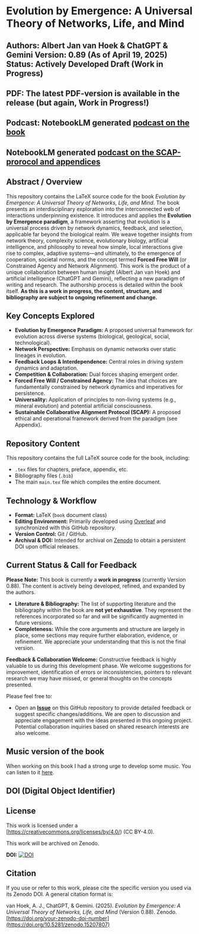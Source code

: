 # Evolution by Emergence: A Universal Theory of Networks, Life, and Mind

**Authors:** Albert Jan van Hoek & ChatGPT & Gemini
**Version:** 0.89 (As of April 19, 2025)
**Status:** Actively Developed Draft (Work in Progress)
---

## PDF: The latest PDF-version is available in the release (but again, Work in Progress!)
## Podcast: NotebookLM generated [podcast on the book](https://soundcloud.com/emergence-223803727/podcast-on-evolution-by-emergence)
##          NotebookLM generated [podcast on the SCAP-prorocol and appendices](https://soundcloud.com/emergence-223803727/podcast-on-scap-the-appendices-of-evolution-by-emergence)


## Abstract / Overview

This repository contains the LaTeX source code for the book *Evolution by Emergence: A Universal Theory of Networks, Life, and Mind*.
The book presents an interdisciplinary exploration into the interconnected web of interactions underpinning existence. It introduces and applies the **Evolution by Emergence paradigm**, a framework asserting that evolution is a universal process driven by network dynamics, feedback, and selection, applicable far beyond the biological realm. We weave together insights from network theory, complexity science, evolutionary biology, artificial intelligence, and philosophy to reveal how simple, local interactions give rise to complex, adaptive systems—and ultimately, to the emergence of cooperation, societal norms, and the concept termed **Forced Free Will** (or Constrained Agency and Network Alignment).
This work is the product of a unique collaboration between human insight (Albert Jan van Hoek) and artificial intelligence (ChatGPT and Gemini), reflecting a new paradigm of writing and research. The authorship process is detailed within the book itself.
**As this is a work in progress, the content, structure, and bibliography are subject to ongoing refinement and change.**

## Key Concepts Explored

* **Evolution by Emergence Paradigm:** A proposed universal framework for evolution across diverse systems (biological, geological, social, technological).
* **Network Perspective:** Emphasis on dynamic networks over static lineages in evolution.
* **Feedback Loops & Interdependence:** Central roles in driving system dynamics and adaptation.
* **Competition & Collaboration:** Dual forces shaping emergent order.
* **Forced Free Will / Constrained Agency:** The idea that choices are fundamentally constrained by network dynamics and imperatives for persistence.
* **Universality:** Application of principles to non-living systems (e.g., mineral evolution) and potential artificial consciousness.
* **Sustainable Collaborative Alignment Protocol (SCAP):** A proposed ethical and operational framework derived from the paradigm (see Appendix).

## Repository Content

This repository contains the full LaTeX source code for the book, including:
* `.tex` files for chapters, preface, appendix, etc.
* Bibliography files (`.bib`)
* The main `main.tex` file which compiles the entire document. 

## Technology & Workflow

* **Format:** LaTeX (`book` document class)
* **Editing Environment:** Primarily developed using [Overleaf](https://www.overleaf.com) and synchronized with this GitHub repository.
* **Version Control:** Git / GitHub.
* **Archival & DOI:** Intended for archival on [Zenodo](https://zenodo.org/) to obtain a persistent DOI upon official releases.


## Current Status & Call for Feedback

**Please Note:** This book is currently a **work in progress** (currently Version 0.88). The content is actively being developed, refined, and expanded by the authors.

* **Literature & Bibliography:** The list of supporting literature and the bibliography within the book are **not yet exhaustive**. They represent the references incorporated so far and will be significantly augmented in future versions.
* **Completeness:** While the core arguments and structure are largely in place, some sections may require further elaboration, evidence, or refinement. We appreciate your understanding that this is not the final version.

**Feedback & Collaboration Welcome:**
Constructive feedback is highly valuable to us during this development phase. We welcome suggestions for improvement, identification of errors or inconsistencies, pointers to relevant research we may have missed, or general thoughts on the concepts presented.

Please feel free to:
* Open an [**Issue**]([https://github.com/albertjanvanhoek/Evolution-by-Emergence/issues](https://github.com/albertjanvanhoek/Evolution-by-Emergence/issues)) on this GitHub repository to provide detailed feedback or suggest specific changes/additions. 
We are open to discussion and appreciate engagement with the ideas presented in this ongoing project. Potential collaboration inquiries based on shared research interests are also welcome.

## Music version of the book
When working on this book I had a strong urge to develop some music. You can listen to it [here](https://soundcloud.com/emergence-223803727/sets/seedlings-for-a-revolution).

## DOI (Digital Object Identifier)

## License

This work is licensed under a [https://creativecommons.org/licenses/by/4.0/) (CC BY-4.0).

This work will be archived on Zenodo.

**DOI:** [![DOI](https://zenodo.org/badge/DOI/10.5281/zenodo.15207807.svg)](https://doi.org/10.5281/zenodo.15207807)

## Citation

If you use or refer to this work, please cite the specific version you used via its Zenodo DOI. A general citation format is:

van Hoek, A. J., ChatGPT, & Gemini. (2025). *Evolution by Emergence: A Universal Theory of Networks, Life, and Mind* (Version 0.88). Zenodo. [https://doi.org/your-zenodo-doi-number](https://doi.org/10.5281/zenodo.15207807)


